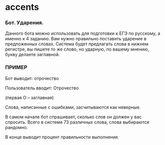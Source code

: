 # accents

### **Бот. Ударения.**

Данного бота можно использовать для подготовки к ЕГЭ по русскому, а именно к 4 заданию. Вам нужно правильно поставить ударение в предложенных словах.
Система будет предлагать слова в нижнем регистре, вы пишете то же слово, но ударную, по вашему мнению, букву делаете заглавной. 

### ПРИМЕР
Бот выводит: отрочество

Пользователь вводит:        Отрочество

(первая О – заглавная)

Слова, написанные с ошибками, засчитываются как неверные.

В самом начале бот спрашивает, сколько слов он должен у вас спросить. Всего в системе 73 различных слова, слова выбираются рандомно.

В конце выводит процент правильности выполнения.

